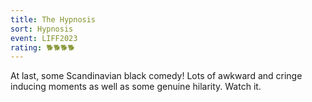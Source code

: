 ```yaml
---
title: The Hypnosis
sort: Hypnosis
event: LIFF2023
rating: 🐕🐕🐕🐕
---
```

At last, some Scandinavian black comedy! Lots of awkward and cringe inducing moments as well as some genuine hilarity. Watch it. 
